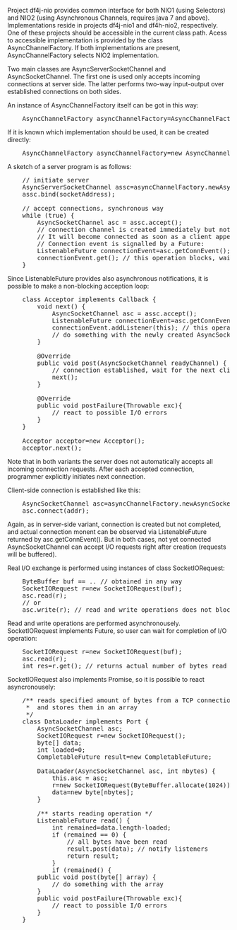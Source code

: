 Project df4j-nio provides common interface for both NIO1 (using Selectors)
and NIO2 (using Asynchronous Channels, requires java 7 and above).
Implementations reside in projects df4j-nio1 and df4h-nio2, respectively.
One of these projects should be accessible in the current class path.
Acess to accessible implementation is provided by the class AsyncChannelFactory.
If both implementations are present, AsyncChannelFactory selects NIO2 implementation.

Two main classes are AsyncServerSocketChannel and AsyncSocketChannel. The first one is used only
accepts incoming connections at server side. The latter performs two-way input-output over established
connections on both sides.

An instance of AsyncChannelFactory itself can be got in this way:
<pre>
    AsyncChannelFactory asyncChannelFactory=AsyncChannelFactory.getCurrentAsyncChannelFactory();
</pre>

If it is known which implementation should be used, it can be created directly:
<pre>
    AsyncChannelFactory asyncChannelFactory=new AsyncChannelFactory1();
</pre>

A sketch of a server program is as follows:
<pre>
    // initiate server
    AsyncServerSocketChannel assc=asyncChannelFactory.newAsyncServerSocketChannel();
    assc.bind(socketAddress);
    
    // accept connections, synchronous way
    while (true) {
        AsyncSocketChannel asc = assc.accept();
        // connection channel is created immediately but not yet connected.
        // It will become connected as soon as a client appear.
        // Connection event is signalled by a Future:
        ListenableFuture connectionEvent=asc.getConnEvent();
        connectionEvent.get(); // this operation blocks, waiting for next client connection request
    }
</pre>

Since ListenableFuture provides also asynchronous notifications, it is possible to 
make a non-blocking acception loop:
<pre>
    class Acceptor implements Callback<AsyncSocketChannel> {
        void next() {
            AsyncSocketChannel asc = assc.accept();
            ListenableFuture connectionEvent=asc.getConnEvent();
            connectionEvent.addListener(this); // this operation does not block
            // do something with the newly created AsyncSocketChannel
        }
        
        @Override
        public void post(AsyncSocketChannel readyChannel) {
            // connection established, wait for the next client
            next();
        }
        
        @Override
        public void postFailure(Throwable exc){
            // react to possible I/O errors
        }
    }
    
    Acceptor acceptor=new Acceptor();
    acceptor.next();
</pre>

Note that in both variants the server does not automatically accepts all incoming connection requests.
After each accepted connection, programmer explicitly initiates next connection.

Client-side connection is established like this:
<pre>
    AsyncSocketChannel asc=asyncChannelFactory.newAsyncSocketChannel();
    asc.connect(addr);
</pre>

Again, as in server-side variant, connection is created but not completed, and actual connection monent
can be observed via ListenableFuture returned by asc.getConnEvent(). But in both cases, not yet connected
AsyncSocketChannel can accept I/O requests right after creation (requests will be buffered).

Real I/O exchange is performed using instances of class SocketIORequest:
<pre>
    ByteBuffer buf == .. // obtained in any way
    SocketIORequest r=new SocketIORequest(buf);
    asc.read(r);
    // or
    asc.write(r); // read and write operations does not block
</pre>

Read and write operations are performed asynchronousely. SocketIORequest implements Future, so user can wait for 
completion of I/O operation:
<pre>
    SocketIORequest r=new SocketIORequest(buf);
    asc.read(r);
    int res=r.get(); // returns actual number of bytes read
</pre>

SocketIORequest also implements Promise<SocketIORequest>, so it is possible to react asyncronousely:
<pre>
    /** reads specified amount of bytes from a TCP connection
     *  and stores them in an array
     */
    class DataLoader implements Port<SocketIORequest> {
        AsyncSocketChannel asc;
        SocketIORequest r=new SocketIORequest();
        byte[] data;
        int loaded=0;
        CompletableFuture<byte[]> result=new CompletableFuture<byte[]>;
        
        DataLoader(AsyncSocketChannel asc, int nbytes) {
            this.asc = asc;
            r=new SocketIORequest(ByteBuffer.allocate(1024));
            data=new byte[nbytes];
        }
        
        /** starts reading operation */
        ListenableFuture read() {
            int remained=data.length-loaded;
            if (remained == 0) {
                // all bytes have been read
                result.post(data); // notify listeners
                return result;
            }
            if (remained<r.getBuffer().remaining()) {
                // shrink buffer
                r.getBuffer().limit(remained);
            }
            asc.read(r);            
            r.addListener(this); // DataLoader.post() will be invoked
            return result;
        }
        
        /** handles the end of reading operation */
        @Override
        public void post(SocketIORequest r) {
            if (r.getException()!=null) {
               // reading failed
               result.postFailure(r.getException()); // inform listeners
               return;
            }
            int bytesRead=r.getResult(); // must be positive
            r.getBuffer().get(array, loaded, bytesRead);
            loaded+=bytesRead;
            read(); // read next portion
        }
    }
    
    DataLoader loader=new DataLoader(asc, 100500);
    ListenableFuture result=loader.read();  // start non-blocking read
    ....
    byte array[]=result.get();// waits if nessesary
    // or set a callback to be invoked when all data will be read:
    result.addListener(new Callback<byte[]>() {
        public void post(byte[] array) {
            // do something with the array
        }
        public void postFailure(Throwable exc){
            // react to possible I/O errors
        }
    }
</pre>


